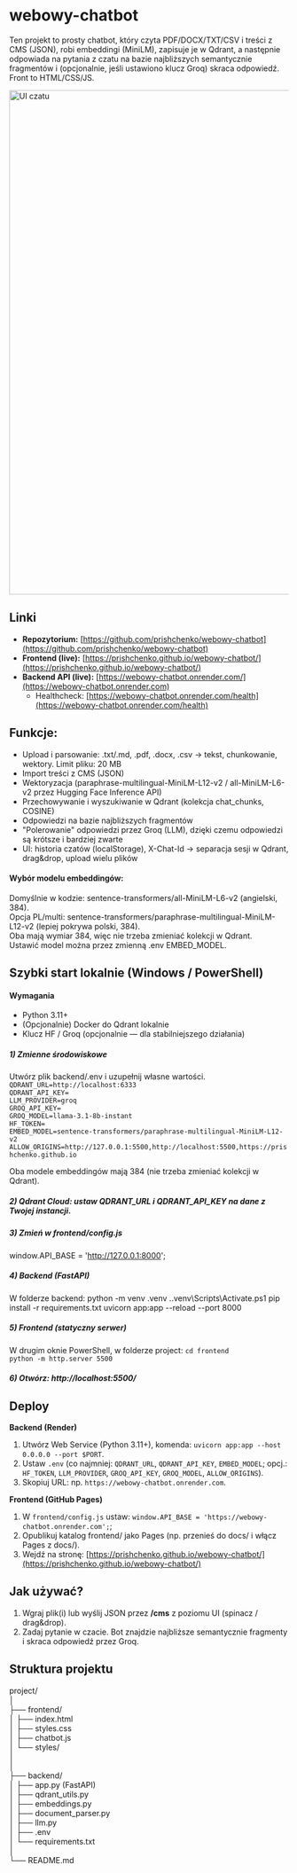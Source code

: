 # webowy-chatbot

Ten projekt to prosty chatbot, który czyta PDF/DOCX/TXT/CSV i treści z CMS (JSON), robi embeddingi (MiniLM), zapisuje je w Qdrant, a następnie odpowiada na pytania z czatu na bazie najbliższych semantycznie fragmentów i (opcjonalnie, jeśli ustawiono klucz Groq) skraca odpowiedź. Front to HTML/CSS/JS.

<img width="1920" height="910" alt="UI czatu" src="https://github.com/user-attachments/assets/634dad0f-be28-46b1-8a48-ce44c5232d26" />

## Linki
- **Repozytorium:** [https://github.com/prishchenko/webowy-chatbot](https://github.com/prishchenko/webowy-chatbot)
- **Frontend (live):** [https://prishchenko.github.io/webowy-chatbot/](https://prishchenko.github.io/webowy-chatbot/)  
- **Backend API (live):** [https://webowy-chatbot.onrender.com/](https://webowy-chatbot.onrender.com)  
  - Healthcheck: [https://webowy-chatbot.onrender.com/health](https://webowy-chatbot.onrender.com/health)

## Funkcje:
- Upload i parsowanie: .txt/.md, .pdf, .docx, .csv → tekst, chunkowanie, wektory. Limit pliku: 20 MB
- Import treści z CMS (JSON)
- Wektoryzacja (paraphrase-multilingual-MiniLM-L12-v2 / all-MiniLM-L6-v2 przez Hugging Face Inference API)
- Przechowywanie i wyszukiwanie w Qdrant (kolekcja chat_chunks, COSINE)
- Odpowiedzi na bazie najbliższych fragmentów
- "Polerowanie" odpowiedzi przez Groq (LLM), dzięki czemu odpowiedzi są krótsze i bardziej zwarte
- UI: historia czatów (localStorage), X-Chat-Id → separacja sesji w Qdrant, drag&drop, upload wielu plików

#### Wybór modelu embeddingów:
Domyślnie w kodzie: sentence-transformers/all-MiniLM-L6-v2 (angielski, 384).  
Opcja PL/multi: sentence-transformers/paraphrase-multilingual-MiniLM-L12-v2 (lepiej pokrywa polski, 384).  
Oba mają wymiar 384, więc nie trzeba zmieniać kolekcji w Qdrant.  
Ustawić model można przez zmienną .env EMBED_MODEL.  

## Szybki start lokalnie (Windows / PowerShell)
#### Wymagania
- Python 3.11+
- (Opcjonalnie) Docker do Qdrant lokalnie
- Klucz HF / Groq (opcjonalnie — dla stabilniejszego działania)
##### 1) Zmienne środowiskowe
Utwórz plik backend/.env i uzupełnij własne wartości.  
`QDRANT_URL=http://localhost:6333`  
`QDRANT_API_KEY=`   
`LLM_PROVIDER=groq`   
`GROQ_API_KEY=`   
`GROQ_MODEL=llama-3.1-8b-instant`   
`HF_TOKEN=`   
`EMBED_MODEL=sentence-transformers/paraphrase-multilingual-MiniLM-L12-v2`   
`ALLOW_ORIGINS=http://127.0.0.1:5500,http://localhost:5500,https://prishchenko.github.io`   

Oba modele embeddingów mają 384 (nie trzeba zmieniać kolekcji w Qdrant).
##### 2) Qdrant Cloud: ustaw QDRANT_URL i QDRANT_API_KEY na dane z Twojej instancji.
##### 3) Zmień w frontend/config.js
window.API_BASE = 'http://127.0.0.1:8000';
##### 4) Backend (FastAPI)
W folderze backend:
python -m venv .venv
.\.venv\Scripts\Activate.ps1
pip install -r requirements.txt
uvicorn app:app --reload --port 8000
##### 5) Frontend (statyczny serwer)
W drugim oknie PowerShell, w folderze project:
`cd frontend`  
`python -m http.server 5500`  
##### 6) Otwórz: http://localhost:5500/

## Deploy
**Backend (Render)**
1. Utwórz Web Service (Python 3.11+), komenda: `uvicorn app:app --host 0.0.0.0 --port $PORT`.
2. Ustaw `.env` (co najmniej: `QDRANT_URL`, `QDRANT_API_KEY`, `EMBED_MODEL`; opcj.: `HF_TOKEN`, `LLM_PROVIDER`, `GROQ_API_KEY`, `GROQ_MODEL`, `ALLOW_ORIGINS`).
3. Skopiuj URL: np. `https://webowy-chatbot.onrender.com`.

**Frontend (GitHub Pages)**
1. W `frontend/config.js` ustaw: `window.API_BASE = 'https://webowy-chatbot.onrender.com';`;
2. Opublikuj katalog frontend/ jako Pages (np. przenieś do docs/ i włącz Pages z docs/).
3. Wejdź na stronę: [https://prishchenko.github.io/webowy-chatbot/](https://prishchenko.github.io/webowy-chatbot/)

## Jak używać?
1. Wgraj plik(i) lub wyślij JSON przez **/cms** z poziomu UI (spinacz / drag&drop).
2. Zadaj pytanie w czacie. Bot znajdzie najbliższe semantycznie fragmenty i skraca odpowiedź przez Groq.

## Struktura projektu
project/  
│  
├── frontend/  
│   ├── index.html  
│   ├── styles.css  
│   ├── chatbot.js  
│   └── styles/  
│  
│  
├── backend/  
│   ├── app.py (FastAPI)  
│   ├── qdrant_utils.py  
│   ├── embeddings.py  
│   ├── document_parser.py  
│   ├── llm.py  
│   ├── .env  
│   └── requirements.txt  
│  
└── README.md  
